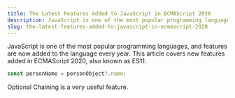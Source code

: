 ```yaml
---
title: The Latest Features Added to JavaScript in ECMAScript 2020
description: JavaScript is one of the most popular programming languages, and features are now added to the language every year. This article covers new features added in ECMAScript 2020, also known as ES11.
slug: the-latest-features-added-to-javascript-in-ecmascript-2020
---
```


JavaScript is one of the most popular programming languages, and features are now added to the language every year. This article covers new features added in ECMAScript 2020, also known as ES11.

```js
const personName = personObject?.name;
```

Optional Chaining is a very useful feature.
